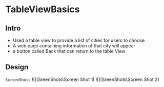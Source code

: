 # TableViewBasics
## Intro
- Used a table view to provide a list of cities for users to choose
- A web page containing information of that city will appear
- a button called Back that can return to the table View

## Design
`ScreenShots`
![](SreenShots\Screen Shot 1)
![](SreenShots\Screen Shot 2)
